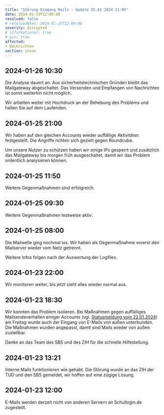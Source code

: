 ```yaml
---
title: "Störung Eingang Mails - Update 25.01.2024 21:00"
date: 2024-01-23T12:00:00
resolved: false
# resolvedWhen: 2024-01-25T12:00:00
severity: disrupted
# informational: true
# pin: true 
affected:
- Nachrichten
section: issue
---
```


## 2024-01-26 10:30

Die Analyse dauert an. Aus sicherheitstechnischen Gründen bleibt das Mailgateway abgeschaltet. Das Versenden und Empfangen von Nachrichten ist somit weiterhin nicht möglich.

Wir arbeiten weiter mit Hochdruck an der Behebung des Problems und halten Sie auf dem Laufenden.

## 2024-01-25 21:00

Wir haben auf den gleichen Accounts wieder auffällige Aktivitäten festgestellt.
Die Angriffe richten sich gezielt gegen Roundcube.

Um unsere Nutzer zu schützen haben wir einige IPs gesperrt und zusätzlich das Mailgateway
bis morgen früh ausgeschaltet, damit wir das Problem ordentlich analysieren können.

## 2024-01-25 11:50

Weitere Gegenmaßnahmen sind erfolgreich.

## 2024-01-25 09:30

Weitere Gegenmaßnahmen testweise aktiv.

## 2024-01-25 08:00

Die Mailwelle ging nochmal los.
Wir haben als Gegenmaßnahme vorerst den Mailserver wieder vom Netz getrennt.

Weitere Infos folgen nach der Auswertung der Logfiles.

## 2024-01-23 22:00

Wir monitoren weiter, bis jetzt sieht alles wieder normal aus.

## 2024-01-23 18:30

Wir konnten das Problem isolieren. Bei Maßnahmen gegen auffälliges Mailsendeverhalten einiger Accounts (vgl. [Statusmeldung vom 22.01.2024](https://status.schullogin.de/issues/2024-01-22t1000--accuntsperren/)) am Freitag wurde auch der Eingang von E-Mails von außen unterbunden.
Die Maßnahmen wurden angepasst, damit sind Mails wieder von außen zustellbar.

Danke an das Team des SBS und des ZIH für die schnelle Hilfestellung.

## 2024-01-23 13:21

Interne Mails funktionieren wie gehabt.
Die Störung wurde an das ZIH der TUD und den SBS gemeldet, wir hoffen auf eine zügige Lösung.

## 2024-01-23 12:00

E-Mails werden derzeit nicht von anderen Servern an Schullogin.de zugestellt.
